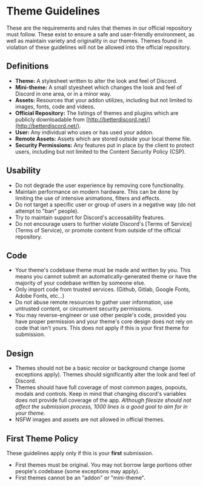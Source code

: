 # Theme Guidelines
These are the requirements and rules that themes in our official repository must follow. These exist to ensure a safe and user-friendly environment, as well as maintain variety and originality in our themes. Themes found in violation of these guidelines will not be allowed into the official repository.

## Definitions
- **Theme:** A stylesheet written to alter the look and feel of Discord.
- **Mini-theme:** A small styesheet which changes the look and feel of Discord in one area, or in a minor way.
- **Assets:** Resources that your addon utilizes, including but not limited to images, fonts, code and videos.
- **Official Repository:** The listings of themes and plugins which are publicly downloadable from [http://betterdiscord.net/](http://betterdiscord.net/).
- **User:** Any individual who uses or has used your addon.
- **Remote Assets:** Assets which are stored outside your local theme file.
- **Security Permissions:** Any features put in place by the client to protect users, including but not limited to the Content Security Policy (CSP).

## Usability
- Do not degrade the user experience by removing core functionality.
- Maintain performance on modern hardware. This can be done by limiting the use of intensive animations, filters and effects.
- Do not target a specific user or group of users in a negative way (do not attempt to "ban" people).
- Try to maintain support for Discord's accessability features.
- Do not encourage users to further violate Discord's [Terms of Service](Terms of Service), or promote content from outside of the official repository.

## Code
- Your theme's codebase theme must be made and written by you. This means you cannot submit an automatically-generated theme or have the majority of your codebase written by someone else.
- Only import code from trusted services. (Github, Gitlab, Google Fonts, Adobe Fonts, etc...)
- Do not abuse remote resources to gather user information, use untrusted content, or circumvent security permissions.
- You may reverse-engineer or use other people's code, provided you have proper permission and your theme's core design does not rely on code that isn't yours. This does not apply if this is your first theme for submission.

## Design
- Themes should not be a basic recolor or background change (some exceptions apply). Themes should significantly alter the look and feel of Discord.
- Themes should have full coverage of most common pages, popouts, modals and controls. Keep in mind that changing discord's variables does not provide full coverage of the app.
*Although filesize should not affect the submission process, 1000 lines is a good goal to aim for in your theme.*
- NSFW images and assets are not allowed in official themes.

## First Theme Policy
These guidelines apply only if this is your **first** submission.
- First themes must be original. You may not borrow large portions other people's codebase (some exceptions may apply).
- First themes cannot be an "addon" or "mini-theme".
